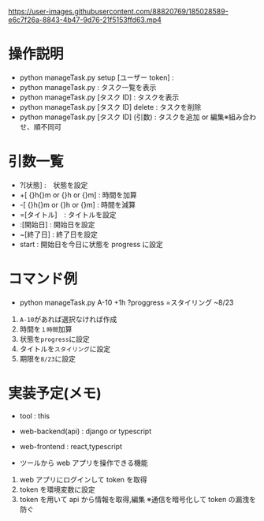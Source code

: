 https://user-images.githubusercontent.com/88820769/185028589-e6c7f26a-8843-4b47-9d76-21f5153ffd63.mp4


# 操作説明

- python manageTask.py setup [ユーザー token] :
- python manageTask.py : タスク一覧を表示
- python manageTask.py [タスク ID] : タスクを表示
- python manageTask.py [タスク ID] delete : タスクを削除
- python manageTask.py [タスク ID] (引数) : タスクを追加 or 編集※組み合わせ、順不同可

# 引数一覧

- ?[状態] :　状態を設定
- +[ {}h{}m or {}h or {}m] : 時間を加算
- -[ {}h{}m or {}h or {}m] : 時間を減算
- =[タイトル]　: タイトルを設定
- :[開始日] : 開始日を設定
- ~[終了日] : 終了日を設定
- start : 開始日を今日に状態を progress に設定

# コマンド例

- python manageTask.py A-10 +1h ?proggress =スタイリング ~8/23

1. `A-10`があれば選択なければ作成
2. 時間を`１時間`加算
3. 状態を`progress`に設定
4. タイトルを`スタイリング`に設定
5. 期限を`8/23`に設定

# 実装予定(メモ)

- tool : this
- web-backend(api) : django or typescript
- web-frontend : react,typescript

- ツールから web アプリを操作できる機能

1. web アプリにログインして token を取得
2. token を環境変数に設定
3. token を用いて api から情報を取得,編集 ※通信を暗号化して token の漏洩を防ぐ
